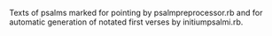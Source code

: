 Texts of psalms marked for pointing by psalmpreprocessor.rb
and for automatic generation of notated first verses by initiumpsalmi.rb.
